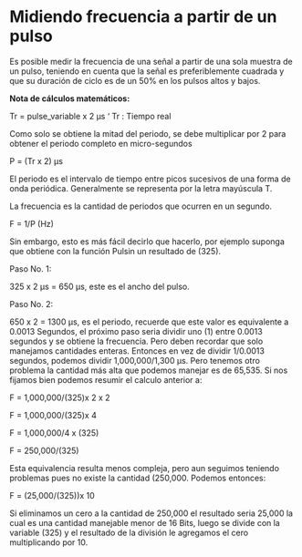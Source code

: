 # Midiendo frecuencia a partir de un pulso

Es posible medir la frecuencia de una señal a partir de una sola muestra de un pulso, teniendo en cuenta que la señal es preferiblemente cuadrada y que su duración de ciclo es de un 50% en los pulsos altos y
bajos.

**Nota de cálculos matemáticos:**

Tr = pulse_variable x 2 µs ‘ Tr : Tiempo real

Como solo se obtiene la mitad del periodo, se debe multiplicar por 2 para obtener el periodo completo en micro-segundos

P = (Tr x 2) µs

El periodo es el intervalo de tiempo entre picos sucesivos de una forma de onda periódica. Generalmente se representa por la letra mayúscula T.

La frecuencia es la cantidad de periodos que ocurren en un segundo.

F = 1/P (Hz)

Sin embargo, esto es más fácil decirlo que hacerlo, por ejemplo suponga que obtiene con la función Pulsin un resultado de (325).

Paso No. 1:

325 x 2 µs = 650 µs, este es el ancho del pulso.

Paso No. 2:

650 x 2 = 1300 µs, es el periodo, recuerde que este valor es equivalente a 0.0013 Segundos, el próximo paso seria dividir uno (1) entre 0.0013 segundos y se obtiene la frecuencia. Pero deben recordar
que solo manejamos cantidades enteras. Entonces en vez de dividir 1/0.0013 segundos, podemos dividir 1,000,000/1,300 µs. Pero tenemos otro problema la cantidad más alta que podemos manejar es de 65,535. Si
nos fijamos bien podemos resumir el calculo anterior a:

F = 1,000,000/(325)x 2 x 2

F = 1,000,000/(325)x 4

F = 1,000,000/4 x (325)

F = 250,000/(325)

Esta equivalencia resulta menos compleja, pero aun seguimos teniendo problemas pues no existe la cantidad (250,000. Podemos entonces:

F = (25,000/(325))x 10

Si eliminamos un cero a la cantidad de 250,000 el resultado seria 25,000 la cual es una cantidad manejable menor de 16 Bits, luego se divide con la variable (325) y el resultado de la división le agregamos
el cero multiplicando por 10.
